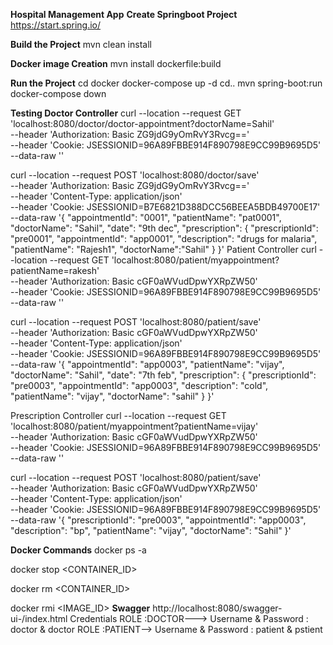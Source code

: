 **Hospital Management App**
**Create Springboot Project**
https://start.spring.io/

**Build the Project**
mvn clean install

**Docker image Creation**
mvn install dockerfile:build

**Run the Project**
cd docker
docker-compose up -d
cd..
mvn spring-boot:run
docker-compose down

**Testing
Doctor Controller**
curl --location --request GET 'localhost:8080/doctor/doctor-appointment?doctorName=Sahil' \
--header 'Authorization: Basic ZG9jdG9yOmRvY3Rvcg==' \
--header 'Cookie: JSESSIONID=96A89FBBE914F890798E9CC99B9695D5' \
--data-raw ''


curl --location --request POST 'localhost:8080/doctor/save' \
--header 'Authorization: Basic ZG9jdG9yOmRvY3Rvcg==' \
--header 'Content-Type: application/json' \
--header 'Cookie: JSESSIONID=B7E6821D388DCC56BEEA5BDB49700E17' \
--data-raw '{
"appointmentId": "0001",
"patientName": "pat0001",
"doctorName": "Sahil",
"date": "9th dec",
"prescription": {
"prescriptionId": "pre0001",
"appointmentId": "app0001",
"description": "drugs for malaria",
"patientName": "Rajesh1",
"doctorName":"Sahil"
}
}'
Patient Controller
curl --location --request GET 'localhost:8080/patient/myappointment?patientName=rakesh' \
--header 'Authorization: Basic cGF0aWVudDpwYXRpZW50' \
--header 'Cookie: JSESSIONID=96A89FBBE914F890798E9CC99B9695D5' \
--data-raw ''



curl --location --request POST 'localhost:8080/patient/save' \
--header 'Authorization: Basic cGF0aWVudDpwYXRpZW50' \
--header 'Content-Type: application/json' \
--header 'Cookie: JSESSIONID=96A89FBBE914F890798E9CC99B9695D5' \
--data-raw '{
"appointmentId": "app0003",
"patientName": "vijay",
"doctorName": "Sahil",
"date": "7th feb",
"prescription": {
"prescriptionId": "pre0003",
"appointmentId": "app0003",
"description": "cold",
"patientName": "vijay",
"doctorName": "sahil"
}
}'

Prescription Controller
curl --location --request GET 'localhost:8080/patient/myappointment?patientName=vijay' \
--header 'Authorization: Basic cGF0aWVudDpwYXRpZW50' \
--header 'Cookie: JSESSIONID=96A89FBBE914F890798E9CC99B9695D5' \
--data-raw ''



curl --location --request POST 'localhost:8080/patient/save' \
--header 'Authorization: Basic cGF0aWVudDpwYXRpZW50' \
--header 'Content-Type: application/json' \
--header 'Cookie: JSESSIONID=96A89FBBE914F890798E9CC99B9695D5' \
--data-raw '{
"prescriptionId": "pre0003",
"appointmentId": "app0003",
"description": "bp",
"patientName": "vijay",
"doctorName": "Sahil"
}'

**Docker Commands**
docker ps -a

docker stop <CONTAINER_ID>

docker rm <CONTAINER_ID>

docker rmi <IMAGE_ID>
**Swagger**
http://localhost:8080/swagger-ui-/index.html
Credentials
ROLE :DOCTOR---> Username & Password : doctor  & doctor
ROLE :PATIENT--> Username & Password : patient & pstient
